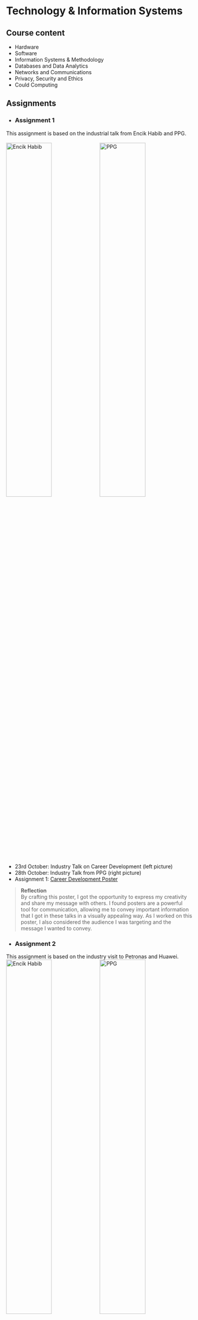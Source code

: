 # Technology & Information Systems
## Course content
- Hardware
- Software
- Information Systems & Methodology
- Databases and Data Analytics
- Networks and Communications
- Privacy, Security and Ethics
- Could Computing
## Assignments
- ### Assignment 1 <br/>
This assignment is based on the industrial talk from Encik Habib and PPG. <br/><br/>
  <img src="https://github.com/nawwarahauni/Year1_Sem1/assets/148327549/4ba8b1b7-d20f-4cd5-91a6-32fc50d523c3" height="49.5%" width="49.5%" alt="Encik Habib"/>
  <img src="https://github.com/nawwarahauni/Year1_Sem1/assets/148327549/c84f18df-fce1-4f64-a693-79ac2ebf5a49" height="49.5%" width="49.5%" alt="PPG"/>
  + 23rd October: Industry Talk on Career Development (left picture)
  + 28th October: Industry Talk from PPG (right picture)
  + Assignment 1: [Career Development Poster](https://github.com/nawwarahauni/Year1_Sem1/blob/main/Technology%20%26%20Information%20Systems/Industrial%20Talk%20Career%20Development%20Poster.pdf)
  > <b>Reflection</b> <br/> By crafting this poster, I got the opportunity to express my creativity and share my message with others. I found posters are a powerful tool for communication, allowing me to convey important information that I got in these talks in a visually appealing way. As I worked on this poster, I also considered the audience I was targeting and the message I wanted to convey. <br/>
- ### Assignment 2<br/>
This assignment is based on the industry visit to Petronas and Huawei.<br/>
  <img src="https://github.com/nawwarahauni/Year1_Sem1/assets/148327549/4ba8b1b7-d20f-4cd5-91a6-32fc50d523c3" height="49.5%" width="49.5%" alt="Encik Habib"/>
  <img src="https://github.com/nawwarahauni/Year1_Sem1/assets/148327549/c84f18df-fce1-4f64-a693-79ac2ebf5a49" height="49.5%" width="49.5%" alt="PPG"/>
  + 17th November: Industry visit to Petronas and Huawei
  + Assignment 2: 
- ### Assignment 3 <br/>
This assignment is based on the industry visit to UTM Digital. <br/><br/>
  <img src="https://github.com/nawwarahauni/Year1_Sem1/assets/148327549/43844ba1-bef5-4bed-876f-84d19119297c" height="39.5%" width="39.5%" alt="UTM Digital Visit"/>
  <img src="https://github.com/nawwarahauni/Year1_Sem1/assets/148327549/30a4d36a-d8ae-4db4-8dcd-559748d1afb8" height="60%" width="60%" alt="UTM Digital Visit"/>
   + 5th December: Virtual industry talk by UTM Digital
   + 13th December: Industry visit to UTM Digital


   



